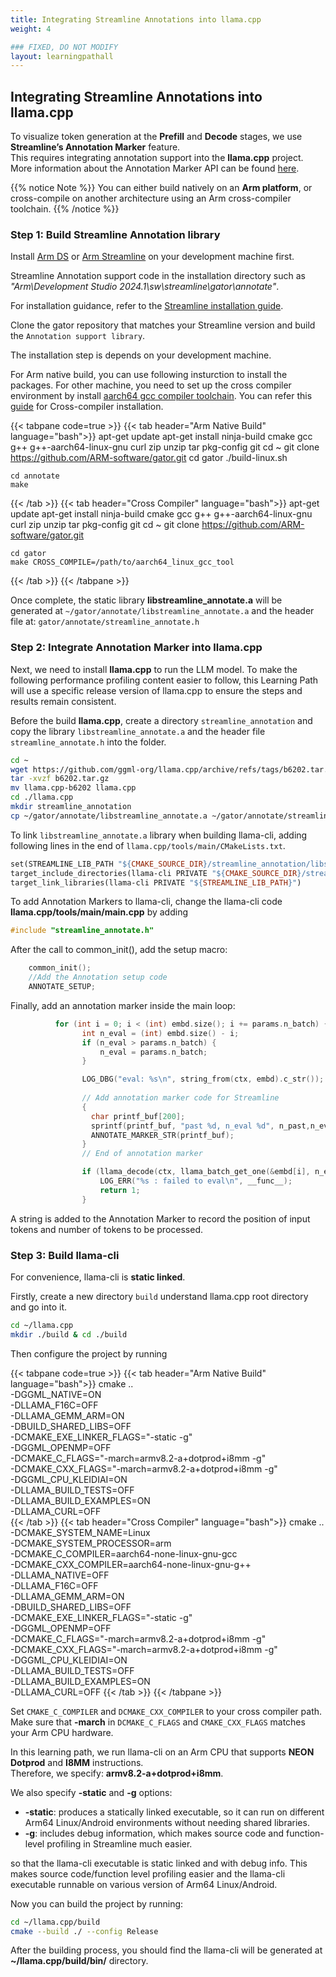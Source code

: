 ```yaml
---
title: Integrating Streamline Annotations into llama.cpp
weight: 4

### FIXED, DO NOT MODIFY
layout: learningpathall
---
```


## Integrating Streamline Annotations into llama.cpp

To visualize token generation at the **Prefill** and **Decode** stages, we use **Streamline’s Annotation Marker** feature.  
This requires integrating annotation support into the **llama.cpp** project.  
More information about the Annotation Marker API can be found [here](https://developer.arm.com/documentation/101816/9-7/Annotate-your-code?lang=en).

{{% notice Note %}}
You can either build natively on an **Arm platform**, or cross-compile on another architecture using an Arm cross-compiler toolchain.
{{% /notice %}}

### Step 1: Build Streamline Annotation library

Install [Arm DS](https://developer.arm.com/Tools%20and%20Software/Arm%20Development%20Studio) or [Arm Streamline](https://developer.arm.com/Tools%20and%20Software/Streamline%20Performance%20Analyzer) on your development machine first.

Streamline Annotation support code in the installation directory such as *"Arm\Development Studio 2024.1\sw\streamline\gator\annotate"*.

For installation guidance, refer to the [Streamline installation guide](https://learn.arm.com/install-guides/streamline/).

Clone the gator repository that matches your Streamline version and build the `Annotation support library`.

The installation step is depends on your development machine.

For Arm native build, you can use following insturction to install the packages.
For other machine, you need to set up the cross compiler environment by install [aarch64 gcc compiler toolchain](https://developer.arm.com/downloads/-/arm-gnu-toolchain-downloads).
You can refer this [guide](https://learn.arm.com/install-guides/gcc/cross/) for Cross-compiler installation.

{{< tabpane code=true >}}
  {{< tab header="Arm Native Build" language="bash">}}
    apt-get update
    apt-get install ninja-build cmake gcc g++ g++-aarch64-linux-gnu curl zip unzip tar pkg-config git
    cd ~
    git clone https://github.com/ARM-software/gator.git
    cd gator
    ./build-linux.sh

    cd annotate
    make  
  {{< /tab >}}
  {{< tab header="Cross Compiler" language="bash">}}
    apt-get update
    apt-get install ninja-build cmake gcc g++ g++-aarch64-linux-gnu curl zip unzip tar pkg-config git
    cd ~
    git clone https://github.com/ARM-software/gator.git

    cd gator
    make CROSS_COMPILE=/path/to/aarch64_linux_gcc_tool
  {{< /tab >}}
{{< /tabpane >}}

Once complete, the static library **libstreamline_annotate.a** will be generated at `~/gator/annotate/libstreamline_annotate.a` and the header file at: `gator/annotate/streamline_annotate.h`

### Step 2: Integrate Annotation Marker into llama.cpp

Next, we need to install **llama.cpp** to run the LLM model.
To make the following performance profiling content easier to follow, this Learning Path will use a specific release version of llama.cpp to ensure the steps and results remain consistent.

Before the build **llama.cpp**, create a directory `streamline_annotation` and copy the library `libstreamline_annotate.a` and the header file `streamline_annotate.h` into the folder. 

```bash
cd ~
wget https://github.com/ggml-org/llama.cpp/archive/refs/tags/b6202.tar.gz 
tar -xvzf b6202.tar.gz
mv llama.cpp-b6202 llama.cpp
cd ./llama.cpp
mkdir streamline_annotation
cp ~/gator/annotate/libstreamline_annotate.a ~/gator/annotate/streamline_annotate.h streamline_annotation
```

To link `libstreamline_annotate.a` library when building llama-cli, adding following lines in the end of `llama.cpp/tools/main/CMakeLists.txt`.

```makefile
set(STREAMLINE_LIB_PATH "${CMAKE_SOURCE_DIR}/streamline_annotation/libstreamline_annotate.a")
target_include_directories(llama-cli PRIVATE "${CMAKE_SOURCE_DIR}/streamline_annotation")
target_link_libraries(llama-cli PRIVATE "${STREAMLINE_LIB_PATH}")
```

To add Annotation Markers to llama-cli, change the llama-cli code **llama.cpp/tools/main/main.cpp** by adding

```c
#include "streamline_annotate.h" 
```

After the call to common_init(), add the setup macro:

```c
    common_init();
    //Add the Annotation setup code
    ANNOTATE_SETUP;
```

Finally, add an annotation marker inside the main loop:

```c
          for (int i = 0; i < (int) embd.size(); i += params.n_batch) {
                int n_eval = (int) embd.size() - i;
                if (n_eval > params.n_batch) {
                    n_eval = params.n_batch;
                }

                LOG_DBG("eval: %s\n", string_from(ctx, embd).c_str());
	
                // Add annotation marker code for Streamline
                {
                  char printf_buf[200];
                  sprintf(printf_buf, "past %d, n_eval %d", n_past,n_eval );
                  ANNOTATE_MARKER_STR(printf_buf);
                }
                // End of annotation marker 

                if (llama_decode(ctx, llama_batch_get_one(&embd[i], n_eval))) {
                    LOG_ERR("%s : failed to eval\n", __func__);
                    return 1;
                }
```

A string is added to the Annotation Marker to record the position of input tokens and number of tokens to be processed.

### Step 3: Build llama-cli

For convenience, llama-cli is **static linked**.

Firstly, create a new directory `build` understand llama.cpp root directory and go into it.

```bash
cd ~/llama.cpp
mkdir ./build & cd ./build
```

Then configure the project by running 

{{< tabpane code=true >}}
  {{< tab header="Arm Native Build" language="bash">}}
    cmake .. \
      -DGGML_NATIVE=ON \
      -DLLAMA_F16C=OFF \
      -DLLAMA_GEMM_ARM=ON \
      -DBUILD_SHARED_LIBS=OFF \
      -DCMAKE_EXE_LINKER_FLAGS="-static -g" \
      -DGGML_OPENMP=OFF \
      -DCMAKE_C_FLAGS="-march=armv8.2-a+dotprod+i8mm -g" \
      -DCMAKE_CXX_FLAGS="-march=armv8.2-a+dotprod+i8mm -g" \
      -DGGML_CPU_KLEIDIAI=ON \
      -DLLAMA_BUILD_TESTS=OFF \
      -DLLAMA_BUILD_EXAMPLES=ON \
      -DLLAMA_CURL=OFF  
  {{< /tab >}}
  {{< tab header="Cross Compiler" language="bash">}}
    cmake .. \
      -DCMAKE_SYSTEM_NAME=Linux \
      -DCMAKE_SYSTEM_PROCESSOR=arm \
      -DCMAKE_C_COMPILER=aarch64-none-linux-gnu-gcc \
      -DCMAKE_CXX_COMPILER=aarch64-none-linux-gnu-g++ \
      -DLLAMA_NATIVE=OFF \
      -DLLAMA_F16C=OFF \
      -DLLAMA_GEMM_ARM=ON \
      -DBUILD_SHARED_LIBS=OFF \
      -DCMAKE_EXE_LINKER_FLAGS="-static -g" \
      -DGGML_OPENMP=OFF \
      -DCMAKE_C_FLAGS="-march=armv8.2-a+dotprod+i8mm -g" \
      -DCMAKE_CXX_FLAGS="-march=armv8.2-a+dotprod+i8mm -g" \
      -DGGML_CPU_KLEIDIAI=ON \
      -DLLAMA_BUILD_TESTS=OFF \
      -DLLAMA_BUILD_EXAMPLES=ON \
      -DLLAMA_CURL=OFF
  {{< /tab >}}
{{< /tabpane >}}


Set `CMAKE_C_COMPILER` and `DCMAKE_CXX_COMPILER` to your cross compiler path. Make sure that **-march** in `DCMAKE_C_FLAGS` and `CMAKE_CXX_FLAGS` matches your Arm CPU hardware. 


In this learning path, we run llama-cli on an Arm CPU that supports **NEON Dotprod** and **I8MM** instructions.  
Therefore, we specify: **armv8.2-a+dotprod+i8mm**.

We also specify **-static** and **-g** options:
- **-static**: produces a statically linked executable, so it can run on different Arm64 Linux/Android environments without needing shared libraries.
- **-g**: includes debug information, which makes source code and function-level profiling in Streamline much easier.  

so that the llama-cli executable is static linked and with debug info. This makes source code/function level profiling easier and the llama-cli executable runnable on various version of Arm64 Linux/Android.

Now you can build the project by running:

```bash
cd ~/llama.cpp/build
cmake --build ./ --config Release
```

After the building process, you should find the llama-cli will be generated at **~/llama.cpp/build/bin/** directory.
